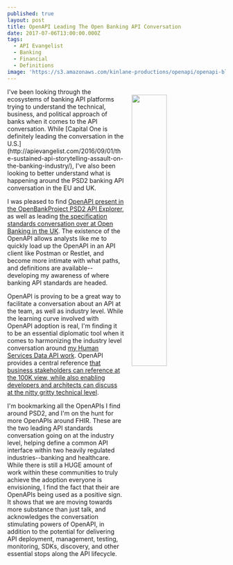 ```yaml
---
published: true
layout: post
title: OpenAPI Leading The Open Banking API Conversation
date: 2017-07-06T13:00:00.000Z
tags:
  - API Evangelist
  - Banking
  - Financial
  - Definitions
image: 'https://s3.amazonaws.com/kinlane-productions/openapi/openapi-blue-icons.png'
---
```

<p><img src="https://s3.amazonaws.com/kinlane-productions/openapi/openapi-blue-icons.png" align="right" width="40%" style="padding: 15px;" /></p>I've been looking through the ecosystems of banking API platforms trying to understand the technical, business, and political approach of banks when it comes to the API conversation. While [Capital One is definitely leading the conversation in the U.S.](http://apievangelist.com/2016/09/01/the-sustained-api-storytelling-assault-on-the-banking-industry/), I've also been looking to better understand what is happening around the PSD2 banking API conversation in the EU and UK.

I was pleased to find [OpenAPI present in the OpenBankProject PSD2 API Explorer](https://psd2-apiexplorer.openbankproject.com/?ignoredefcat=true&tags=#2_2_0-getCurrentFxRate), as well as leading [the specification standards conversation over at Open Banking in the UK](https://www.openbanking.org.uk/read-write-apis/). The existence of the OpenAPI allows analysts like me to quickly load up the OpenAPI in an API client like Postman or Restlet, and become more intimate with what paths, and definitions are available--developing my awareness of where banking API standards are headed.

OpenAPI is proving to be a great way to facilitate a conversation about an API at the team, as well as industry level. While the learning curve involved with OpenAPI adoption is real, I'm finding it to be an essential diplomatic tool when it comes to harmonizing the industry level conversation around [my Human Services Data API work](http://org.open.referral.adopta.agency/). OpenAPI provides a central reference [that business stakeholders can reference at the 100K view, while also enabling developers and architects can discuss at the nitty gritty technical level](http://apievangelist.com/2017/06/15/zooming-out-to-the-100k-level-then-back-to-api-sea-level-with-openapi-and-apis-dot-json/).

I'm bookmarking all the OpenAPIs I find around PSD2, and I'm on the hunt for more OpenAPIs around FHIR. These are the two leading API standards conversation going on at the industry level, helping define a common API interface within two heavily regulated industries--banking and healthcare. While there is still a HUGE amount of work within these communities to truly achieve the adoption everyone is envisioning, I find the fact that their are OpenAPIs being used as a positive sign. It shows that we are moving towards more substance than just talk, and acknowledges the conversation stimulating powers of OpenAPI, in addition to the potential for delivering API deployment, management, testing, monitoring, SDKs, discovery, and other essential stops along the API lifecycle.
